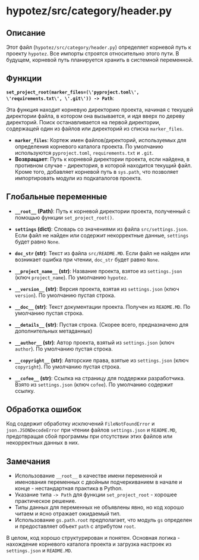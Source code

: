# hypotez/src/category/header.py

## Описание

Этот файл (`hypotez/src/category/header.py`) определяет корневой путь к проекту `hypotez`.  Все импорты строятся относительно этого пути.  В будущем, корневой путь планируется хранить в системной переменной.

## Функции

**`set_project_root(marker_files=(\'pyproject.toml\', \'requirements.txt\', \'.git\')) -> Path`**:

Эта функция находит корневую директорию проекта, начиная с текущей директории файла, в котором она вызывается, и идя вверх по дереву директорий. Поиск останавливается на первой директории, содержащей один из файлов или директорий из списка `marker_files`.

* **`marker_files`**: Кортеж имен файлов/директорий, используемых для определения корневого каталога проекта. По умолчанию используются `pyproject.toml`, `requirements.txt` и `.git`.
* **Возвращает**: Путь к корневой директории проекта, если найдена, в противном случае - директория, в которой находится текущий файл.  Кроме того, добавляет корневой путь в `sys.path`, что позволяет импортировать модули из подкаталогов проекта.

## Глобальные переменные

* **`__root__` (Path)**: Путь к корневой директории проекта, полученный с помощью функции `set_project_root()`.

* **`settings` (dict)**: Словарь со значениями из файла `src/settings.json`. Если файл не найден или содержит некорректные данные, `settings` будет равно `None`.

* **`doc_str` (str)**: Текст из файла `src/README.MD`.  Если файл не найден или возникает ошибка при чтении, `doc_str` будет равно `None`.

* **`__project_name__` (str)**: Название проекта, взятое из `settings.json` (ключ `project_name`). По умолчанию `hypotez`.

* **`__version__` (str)**: Версия проекта, взятая из `settings.json` (ключ `version`). По умолчанию пустая строка.

* **`__doc__` (str)**: Текст документации проекта.  Получен из `README.MD`. По умолчанию пустая строка.

* **`__details__` (str)**: Пустая строка. (Скорее всего, предназначено для дополнительных метаданных)

* **`__author__` (str)**: Автор проекта, взятый из `settings.json` (ключ `author`). По умолчанию пустая строка.

* **`__copyright__` (str)**: Авторские права, взятые из `settings.json` (ключ `copyright`). По умолчанию пустая строка.

* **`__cofee__` (str)**: Ссылка на страницу для поддержки разработчика.  Взято из `settings.json` (ключ `cofee`). По умолчанию содержит ссылку.


## Обработка ошибок

Код содержит обработку исключений `FileNotFoundError` и `json.JSONDecodeError` при чтении файлов `settings.json` и `README.MD`, предотвращая сбой программы при отсутствии этих файлов или некорректных данных в них.


## Замечания

* Использование `__root__` в качестве имени переменной и именования переменных с двойным подчеркиванием в начале и конце - нестандартная практика в Python.
* Указание типа `-> Path` для функции `set_project_root` - хорошее практическое решение.
* Типы данных для переменных не объявлены явно, но код хорошо читаем и ясно отражает ожидаемый тип.
* Использование `gs.path.root` предполагает, что модуль `gs` определен и предоставляет объект `path` с атрибутом `root`.


В целом, код хорошо структурирован и понятен.  Основная логика  - нахождение корневого каталога проекта и загрузка настроек из `settings.json` и `README.MD`.